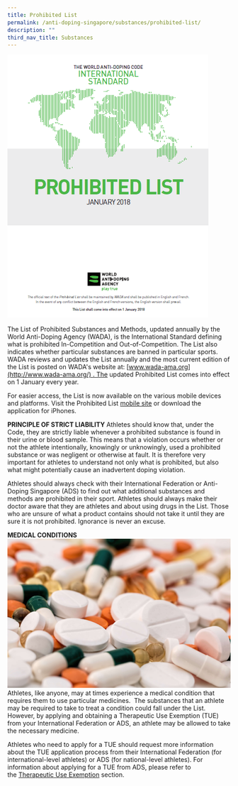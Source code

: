 ```yaml
---
title: Prohibited List
permalink: /anti-doping-singapore/substances/prohibited-list/
description: ""
third_nav_title: Substances
---
```

![Prohibited List](/images/What%20We%20Do/Anti%20Doping%20Singapore/Substances/Prohibited_List.png)

The List of Prohibited Substances and Methods, updated annually by the World Anti-Doping Agency (WADA), is the International Standard defining what is prohibited In-Competition and Out-of-Competition. The List also indicates whether particular substances are banned in particular sports. WADA reviews and updates the List annually and the most current edition of the List is posted on WADA's website at: [www.wada-ama.org](http://www.wada-ama.org/) . The updated Prohibited List comes into effect on 1 January every year. 

For easier access, the List is now available on the various mobile devices and platforms. Visit the Prohibited List [mobile site](http://list.wada-ama.org/) or download the application for iPhones.

**PRINCIPLE OF STRICT LIABILITY**
Athletes should know that, under the Code, they are strictly liable whenever a prohibited substance is found in their urine or blood sample. This means that a violation occurs whether or not the athlete intentionally, knowingly or unknowingly, used a prohibited substance or was negligent or otherwise at fault. It is therefore very important for athletes to understand not only what is prohibited, but also what might potentially cause an inadvertent doping violation.

Athletes should always check with their International Federation or Anti-Doping Singapore (ADS) to find out what additional substances and methods are prohibited in their sport.  Athletes should always make their doctor aware that they are athletes and about using drugs in the List. Those who are unsure of what a product contains should not take it until they are sure it is not prohibited. Ignorance is never an excuse.

**MEDICAL CONDITIONS**
![Drugs](/images/What%20We%20Do/Anti%20Doping%20Singapore/Substances/check-drugs-banner.jpeg)
Athletes, like anyone, may at times experience a medical condition that requires them to use particular medicines.  The substances that an athlete may be required to take to treat a condition could fall under the List. However, by applying and obtaining a Therapeutic Use Exemption (TUE) from your International Federation or ADS, an athlete may be allowed to take the necessary medicine.

Athletes who need to apply for a TUE should request more information about the TUE application process from their International Federation (for international-level athletes) or ADS (for national-level athletes). For information about applying for a TUE from ADS, please refer to the [Therapeutic Use Exemption](anti-doping-singapore/substances/therapeutic-use-exemption) section.